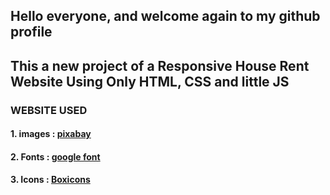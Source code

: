 ## Hello everyone, and welcome again to my github profile
## This a new project of a Responsive House Rent Website Using Only HTML, CSS and little JS

 ### WEBSITE USED 
 #### 1. images : [pixabay](https://pixabay.com/fr/)
 #### 2. Fonts :  [google font](https://fonts.google.com/)
 #### 3. Icons : [Boxicons](https://boxicons.com/)